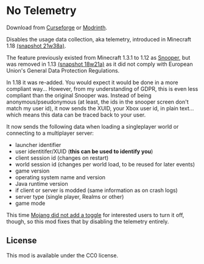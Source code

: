 # No Telemetry

Download from [Curseforge](https://curseforge.com/minecraft/mc-mods/no-telemetry/) or [Modrinth](https://www.modrinth.com/mod/no-telemetry).

Disables the usage data collection, aka telemetry, introduced in Minecraft 1.18 [(snapshot 21w38a)](https://www.minecraft.net/en-us/article/minecraft-snapshot-21w38a#main-content).

The feature previously existed from Minecraft 1.3.1 to 1.12 as [Snooper](https://minecraft.fandom.com/wiki/Snooper), but was removed in 1.13 [(snapshot 18w21a)](https://bugs.mojang.com/browse/MC-130179) as it did not comply with European Union's General Data Protection Regulations. 

In 1.18 it was re-added. You would expect it would be done in a more compliant way... However, from my understanding of GDPR, this is even less compliant than the original Snooper was.
Instead of being anonymous/pseudonymous (at least, the ids in the snooper screen don't match my user id), it now sends the XUID, your Xbox user id, in plain text... which means this data can be traced back to your user.

It now sends the following data when loading a singleplayer world or connecting to a multiplayer server:

* launcher identifier
* user identitifer/XUID (**this can be used to identify you**)
* client session id (changes on restart)
* world session id (changes per world load, to be reused for later events)
* game version
* operating system name and version
* Java runtime version
* if client or server is modded (same information as on crash logs)
* server type (single player, Realms or other)
* game mode

This time [Mojang did not add a toggle](https://bugs.mojang.com/browse/MC-237493) for interested users to turn it off, though, so this mod fixes that by disabling the telemetry entirely. 

## License

This mod is available under the CC0 license.
